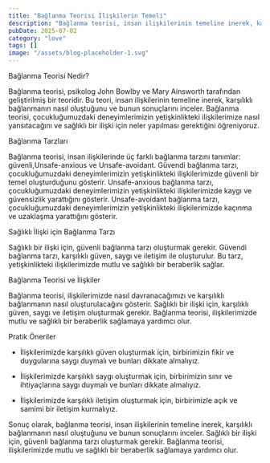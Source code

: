 ```yaml
---
title: "Bağlanma Teorisi İlişkilerin Temeli"
description: "Bağlanma teorisi, insan ilişkilerinin temeline inerek, karşılıklı bağlanmanın nasıl oluştuğunu ve bunun sonuçlarını inceler. Bu teoride, çocukluğumuzdaki deneyimlerimizin yetişkinlikteki ilişkileri..."
pubDate: 2025-07-02
category: "love"
tags: []
image: "/assets/blog-placeholder-1.svg"
---
```


Bağlanma Teorisi Nedir?

Bağlanma teorisi, psikolog John Bowlby ve Mary Ainsworth tarafından geliştirilmiş bir teoridir. Bu teori, insan ilişkilerinin temeline inerek, karşılıklı bağlanmanın nasıl oluştuğunu ve bunun sonuçlarını inceler. Bağlanma teorisi, çocukluğumuzdaki deneyimlerimizin yetişkinlikteki ilişkilerimize nasıl yansıtacağını ve sağlıklı bir ilişki için neler yapılması gerektiğini öğreniyoruz.

Bağlanma Tarzları

Bağlanma teorisi, insan ilişkilerinde üç farklı bağlanma tarzını tanımlar: güvenli,Unsafe-anxious ve Unsafe-avoidant. Güvendi bağlanma tarzı, çocukluğumuzdaki deneyimlerimizin yetişkinlikteki ilişkilerimizde güvenli bir temel oluşturduğunu gösterir. Unsafe-anxious bağlanma tarzı, çocukluğumuzdaki deneyimlerimizin yetişkinlikteki ilişkilerimizde kaygı ve güvensizlik yarattığını gösterir. Unsafe-avoidant bağlanma tarzı, çocukluğumuzdaki deneyimlerimizin yetişkinlikteki ilişkilerimizde kaçınma ve uzaklaşma yarattığını gösterir.

Sağlıklı İlişki için Bağlanma Tarzı

Sağlıklı bir ilişki için, güvenli bağlanma tarzı oluşturmak gerekir. Güvendi bağlanma tarzı, karşılıklı güven, saygı ve iletişim ile oluşturulur. Bu tarz, yetişkinlikteki ilişkilerimizde mutlu ve sağlıklı bir beraberlik sağlar.

Bağlanma Teorisi ve İlişkiler

Bağlanma teorisi, ilişkilerimizde nasıl davranacağımızı ve karşılıklı bağlanmanın nasıl oluşturulacağını gösterir. Sağlıklı bir ilişki için, karşılıklı güven, saygı ve iletişim oluşturmak gerekir. Bağlanma teorisi, ilişkilerimizde mutlu ve sağlıklı bir beraberlik sağlamaya yardımcı olur.

Pratik Öneriler

* İlişkilerimizde karşılıklı güven oluşturmak için, birbirimizin fikir ve duygularına saygı duymalı ve bunları dikkate almalıyız.

* İlişkilerimizde karşılıklı saygı oluşturmak için, birbirimizin sınır ve ihtiyaçlarına saygı duymalı ve bunları dikkate almalıyız.

* İlişkilerimizde karşılıklı iletişim oluşturmak için, birbirimizle açık ve samimi bir iletişim kurmalıyız.

Sonuç olarak, bağlanma teorisi, insan ilişkilerinin temeline inerek, karşılıklı bağlanmanın nasıl oluştuğunu ve bunun sonuçlarını inceler. Sağlıklı bir ilişki için, güvenli bağlanma tarzı oluşturmak gerekir. Bağlanma teorisi, ilişkilerimizde mutlu ve sağlıklı bir beraberlik sağlamaya yardımcı olur.